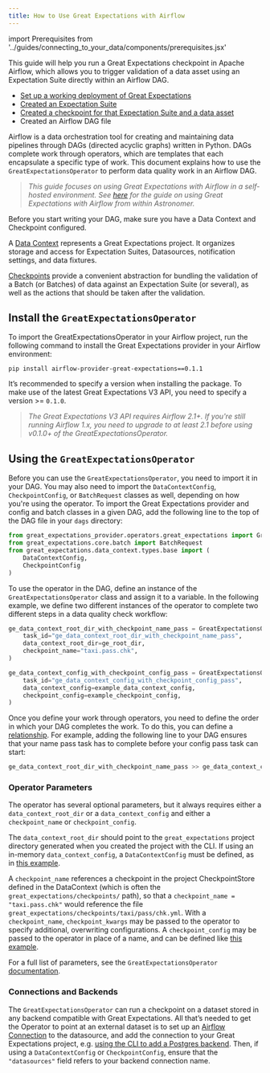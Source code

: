 ```yaml
---
title: How to Use Great Expectations with Airflow
---
```

import Prerequisites from '../guides/connecting_to_your_data/components/prerequisites.jsx'

This guide will help you run a Great Expectations checkpoint in Apache Airflow, which allows you to trigger validation of a data asset using an Expectation Suite directly within an Airflow DAG.

<Prerequisites>

- [Set up a working deployment of Great Expectations](../tutorials/getting_started/intro.md)
- [Created an Expectation Suite](../tutorials/getting_started/create_your_first_expectations.md)
- [Created a checkpoint for that Expectation Suite and a data asset](../guides/validation/checkpoints/how_to_create_a_new_checkpoint.md)
- Created an Airflow DAG file

</Prerequisites>

Airflow is a data orchestration tool for creating and maintaining data pipelines through DAGs (directed acyclic graphs) written in Python. DAGs complete work through operators, which are templates that each encapsulate a specific type of work. This document explains how to use the `GreatExpectationsOperator` to perform data quality work in an Airflow DAG.

> *This guide focuses on using Great Expectations with Airflow in a self-hosted environment. See [here](https://www.astronomer.io/guides/airflow-great-expectations) for the guide on using Great Expectations with Airflow from within Astronomer.*

Before you start writing your DAG, make sure you have a Data Context and Checkpoint configured.

A [Data Context](https://docs.greatexpectations.io/docs/reference/data_context) represents a Great Expectations project. It organizes storage and access for Expectation Suites, Datasources, notification settings, and data fixtures.

[Checkpoints](https://docs.greatexpectations.io/docs/reference/checkpoints_and_actions) provide a convenient abstraction for bundling the validation of a Batch (or Batches) of data against an Expectation Suite (or several), as well as the actions that should be taken after the validation.

## Install the `GreatExpectationsOperator`

To import the GreatExpectationsOperator in your Airflow project, run the following command to install the Great Expectations provider in your Airflow environment:

```
pip install airflow-provider-great-expectations==0.1.1
```

It’s recommended to specify a version when installing the package. To make use of the latest Great Expectations V3 API, you need to specify a version >= `0.1.0`.

> *The Great Expectations V3 API requires Airflow 2.1+. If you're still running Airflow 1.x, you need to upgrade to at least 2.1 before using v0.1.0+ of the GreatExpectationsOperator.*


## Using the `GreatExpectationsOperator`

Before you can use the `GreatExpectationsOperator`, you need to import it in your DAG. You may also need to import the `DataContextConfig`, `CheckpointConfig`, or `BatchRequest` classes as well, depending on how you're using the operator. To import the Great Expectations provider and config and batch classes in a given DAG, add the following line to the top of the DAG file in your `dags` directory:

```python
from great_expectations_provider.operators.great_expectations import GreatExpectationsOperator
from great_expectations.core.batch import BatchRequest
from great_expectations.data_context.types.base import (
    DataContextConfig,
    CheckpointConfig
)
```

To use the operator in the DAG, define an instance of the `GreatExpectationsOperator` class and assign it to a variable. In the following example, we define two different instances of the operator to complete two different steps in a data quality check workflow:

```python
ge_data_context_root_dir_with_checkpoint_name_pass = GreatExpectationsOperator(
    task_id="ge_data_context_root_dir_with_checkpoint_name_pass",
    data_context_root_dir=ge_root_dir,
    checkpoint_name="taxi.pass.chk",
)

ge_data_context_config_with_checkpoint_config_pass = GreatExpectationsOperator(
    task_id="ge_data_context_config_with_checkpoint_config_pass",
    data_context_config=example_data_context_config,
    checkpoint_config=example_checkpoint_config,
)
```

Once you define your work through operators, you need to define the order in which your DAG completes the work. To do this, you can define a [relationship](https://airflow.apache.org/docs/apache-airflow/stable/concepts/tasks.html#relationships). For example, adding the following line to your DAG ensures that your name pass task has to complete before your config pass task can start:

```python
ge_data_context_root_dir_with_checkpoint_name_pass >> ge_data_context_config_with_checkpoint_config_pass
```

### Operator Parameters

The operator has several optional parameters, but it always requires either a `data_context_root_dir` or a `data_context_config` and either a `checkpoint_name` or `checkpoint_config`.

The `data_context_root_dir` should point to the `great_expectations` project directory generated when you created the project with the CLI. If using an in-memory `data_context_config`, a `DataContextConfig` must be defined, as in [this example](https://github.com/great-expectations/airflow-provider-great-expectations/blob/main/include/great_expectations/object_configs/example_data_context_config.py).

A `checkpoint_name` references a checkpoint in the project CheckpointStore defined in the DataContext (which is often the `great_expectations/checkpoints/` path), so that a `checkpoint_name = "taxi.pass.chk"` would reference the file `great_expectations/checkpoints/taxi/pass/chk.yml`. With a `checkpoint_name`, `checkpoint_kwargs` may be passed to the operator to specify additional, overwriting configurations. A `checkpoint_config` may be passed to the operator in place of a name, and can be defined like [this example](https://github.com/great-expectations/airflow-provider-great-expectations/blob/main/include/great_expectations/object_configs/example_checkpoint_config.py).

For a full list of parameters, see the `GreatExpectationsOperator` [documentation](https://registry.astronomer.io/providers/great-expectations/modules/greatexpectationsoperator).

### Connections and Backends

The `GreatExpectationsOperator` can run a checkpoint on a dataset stored in any backend compatible with Great Expectations. All that’s needed to get the Operator to point at an external dataset is to set up an [Airflow Connection](https://www.astronomer.io/guides/connections) to the datasource, and add the connection to your Great Expectations project, e.g. [using the CLI to add a Postgres backend](https://docs.greatexpectations.io/docs/guides/connecting_to_your_data/database/postgres). Then, if using a `DataContextConfig` or `CheckpointConfig`, ensure that the `"datasources"` field refers to your backend connection name.
